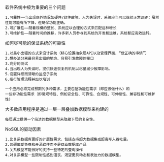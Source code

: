 软件系统中极为重要的三个问题
```text
1.可靠性——当出现意外情况如硬件/软件故障、人为失误时，系统应当可以继续正常运转：虽然性能可能有所下降，但确保功能正确。
2.可扩展性——随着规模的整长、系统应以合理的方式来匹配这种增长
3.可维护性——随着时间的推移，许多新人员参与到系统的开发和运维，系统都应高效运转。

```

如何尽可能的保证系统的可靠性
```text
1.以最小出错的方式来设计系统（精心设置抽象层API以及管理界面、“做正确的事情”）
2.想办法分离最容易出错的地方、容易引发故障的接口
3.充分的测试
4.当出现人为失误时，提供快速恢复的机制以尽量减少故障影响。
5.设置详细而清晰的监控子系统
6.推行管理流程并加以培训

```
```text
一个应用必须完成预期的多种需求，主要包括功能性需求（即应该做什么）和
一些非功能性需求（即常规特性、例如安全性、可靠性、合规性、可伸缩性、兼容性和可维护性）
```
大多数应用程序是通过一层一层叠加数据模型来构建的
```text
每层通过提供一个简洁的数据模型来隐藏下层的复杂性。
```
NoSQL的驱动因素
```text
1.比关系数据库更好的扩展性需求，包括支持超大数据集或超高写入吞吐量。
2.普遍偏爱免费和开源软件而不是商业数据库产品
3.关系模型不能很好的支持一些特定的查询操作
4.对关系模型一些限制性感到沮丧，渴望更具动态和表达力的数据模型。

```